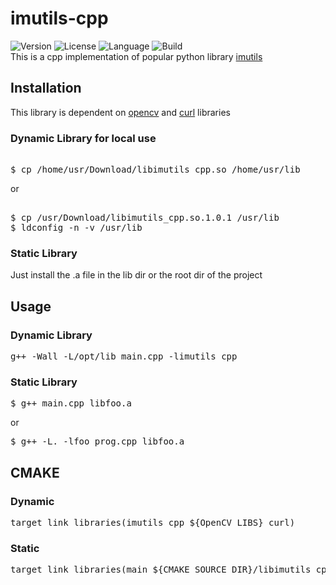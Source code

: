 # imutils-cpp

<!-- Version and License Badges -->
![Version](https://img.shields.io/badge/version-1.0.1-green.svg?style=flat-square)
![License](https://img.shields.io/badge/license-MIT-yellow.svg?style=flat-square)
![Language](https://img.shields.io/badge/language-C++-blue.svg?style=flat-square)
![Build](https://github.com/thedevmanek/imutils-cpp/workflows/doxygen-gh-pages.yml/badge.svg)
<br/>
This is a cpp implementation of popular python library [imutils](https://github.com/PyImageSearch/imutils)

## Installation

This library is dependent on [opencv](https://github.com/opencv/opencv) and [curl](https://github.com/curl/curl)
libraries

### Dynamic Library for local use

<pre> 
$ cp /home/usr/Download/libimutils_cpp.so /home/usr/lib
</pre>
or
<pre> 
$ cp /usr/Download/libimutils_cpp.so.1.0.1 /usr/lib
$ ldconfig -n -v /usr/lib
</pre>

### Static Library

Just install the .a file in the lib dir or the root dir of the project

## Usage

### Dynamic Library

<pre>
g++ -Wall -L/opt/lib main.cpp -limutils_cpp
</pre>

### Static Library

<pre>
$ g++ main.cpp libfoo.a
</pre>
or
<pre>
$ g++ -L. -lfoo prog.cpp libfoo.a
</pre>

## CMAKE

### Dynamic

<pre>
target_link_libraries(imutils_cpp ${OpenCV_LIBS} curl)
</pre>

### Static

<pre>
target_link_libraries(main ${CMAKE_SOURCE_DIR}/libimutils_cpp.a)
</pre>

